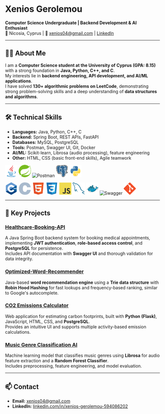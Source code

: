 # Xenios Gerolemou

**Computer Science Undergraduate | Backend Development & AI Enthusiast**  
📍 Nicosia, Cyprus | 📧 xenios04@gmail.com | [LinkedIn](https://www.linkedin.com/in/xenios-gerolemou-594086202/)

---

## 👨‍💻 About Me
I am a **Computer Science student at the University of Cyprus (GPA: 8.15)** with a strong foundation in **Java, Python, C++, and C**.  
My interests lie in **backend engineering, API development, and AI/ML applications**.  
I have solved **130+ algorithmic problems on LeetCode**, demonstrating strong problem-solving skills and a deep understanding of **data structures and algorithms**.

---

## 🛠 Technical Skills
- **Languages:** Java, Python, C++, C  
- **Backend:** Spring Boot, REST APIs, FastAPI  
- **Databases:** MySQL, PostgreSQL  
- **Tools:** Postman, Swagger UI, Git, Docker  
- **AI/ML:** Scikit-learn, Librosa (audio processing), feature engineering  
- **Other:** HTML, CSS (basic front-end skills), Agile teamwork

<!-- Main Backend Stack -->
<p align="left">
  <img src="https://raw.githubusercontent.com/devicons/devicon/master/icons/java/java-original.svg" alt="Java" width="40" height="40"/>
  <img src="https://raw.githubusercontent.com/devicons/devicon/master/icons/spring/spring-original.svg" alt="Spring Boot" width="40" height="40"/>
  <img src="https://www.vectorlogo.zone/logos/getpostman/getpostman-icon.svg" alt="Postman" width="40" height="40"/>
  <img src="https://raw.githubusercontent.com/devicons/devicon/master/icons/postgresql/postgresql-original.svg" alt="PostgreSQL" width="40" height="40"/>
  <img src="https://raw.githubusercontent.com/devicons/devicon/master/icons/python/python-original.svg" alt="Python" width="40" height="40"/>
</p>

<!-- Other Languages & Tools -->
<p align="left">
  <img src="https://raw.githubusercontent.com/devicons/devicon/master/icons/cplusplus/cplusplus-original.svg" alt="C++" width="40" height="40"/>
  <img src="https://raw.githubusercontent.com/devicons/devicon/master/icons/c/c-original.svg" alt="C" width="40" height="40"/>
  <img src="https://raw.githubusercontent.com/devicons/devicon/master/icons/html5/html5-original.svg" alt="HTML5" width="40" height="40"/>
  <img src="https://raw.githubusercontent.com/devicons/devicon/master/icons/css3/css3-original.svg" alt="CSS3" width="40" height="40"/>
  <img src="https://raw.githubusercontent.com/devicons/devicon/master/icons/javascript/javascript-original.svg" alt="JavaScript" width="40" height="40"/>
  <img src="https://raw.githubusercontent.com/devicons/devicon/master/icons/mysql/mysql-original.svg" alt="MySQL" width="40" height="40"/>
  <img src="https://raw.githubusercontent.com/devicons/devicon/master/icons/docker/docker-original.svg" alt="Docker" width="40" height="40"/>
  <img src="https://static-00.iconduck.com/assets.00/swagger-icon-512x512-72fgz5w6.png" alt="Swagger" width="40" height="40"/>
  <img src="https://raw.githubusercontent.com/devicons/devicon/master/icons/git/git-original.svg" alt="Git" width="40" height="40"/>
</p>


---

## 🚀 Key Projects

### [Healthcare-Booking-API](https://github.com/Xenios7/Healthcare-Booking-Api)
A Java Spring Boot backend system for booking medical appointments, implementing **JWT authentication**, **role-based access control**, and **PostgreSQL** for persistence.  
Includes API documentation with **Swagger UI** and thorough validation for data integrity.

### [Optimized-Word-Recommender](https://github.com/Xenios7/Optimized-Word-Recommender)
Java-based **word recommendation engine** using a **Trie data structure** with **Robin Hood Hashing** for fast lookups and frequency-based ranking, similar to Google's autocomplete.

### [CO2 Emissions Calculator](https://github.com/Xenios7/CO2-emissions-calculator)
Web application for estimating carbon footprints, built with **Python (Flask)**, JavaScript, HTML, CSS, and **PostgreSQL**.  
Provides an intuitive UI and supports multiple activity-based emission calculations.

### [Music Genre Classification AI](https://github.com/Xenios7/Music-Genre-Classification-AI)
Machine learning model that classifies music genres using **Librosa** for audio feature extraction and a **Random Forest Classifier**.  
Includes preprocessing, feature engineering, and model evaluation.

---

## 📫 Contact
- **Email:** xenios04@gmail.com  
- **LinkedIn:** [linkedin.com/in/xenios-gerolemou-594086202](https://www.linkedin.com/in/xenios-gerolemou-594086202/)

